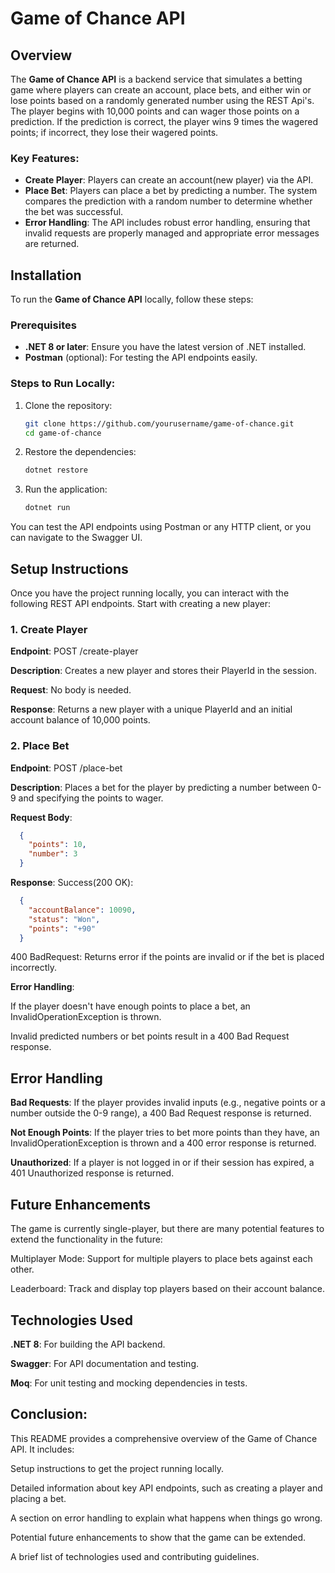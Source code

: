 # Game of Chance API

## Overview

The **Game of Chance API** is a backend service that simulates a betting game where players can create an account, place bets, and either win or lose points based on a randomly generated number using the REST Api's. The player begins with 10,000 points and can wager those points on a prediction. If the prediction is correct, the player wins 9 times the wagered points; if incorrect, they lose their wagered points.

### Key Features:
- **Create Player**: Players can create an account(new player) via the API.
- **Place Bet**: Players can place a bet by predicting a number. The system compares the prediction with a random number to determine whether the bet was successful.
- **Error Handling**: The API includes robust error handling, ensuring that invalid requests are properly managed and appropriate error messages are returned.


## Installation

To run the **Game of Chance API** locally, follow these steps:

### Prerequisites
- **.NET 8 or later**: Ensure you have the latest version of .NET installed.
- **Postman** (optional): For testing the API endpoints easily.

### Steps to Run Locally:

1. Clone the repository:

   ```bash
   git clone https://github.com/yourusername/game-of-chance.git
   cd game-of-chance
   ```

2. Restore the dependencies:
    ```bash
    dotnet restore
    ```

3. Run the application:
    ```bash
    dotnet run
    ```

You can test the API endpoints using Postman or any HTTP client, or you can navigate to the Swagger UI.

## Setup Instructions
Once you have the project running locally, you can interact with the following REST API endpoints. Start with creating a new player:

### 1. Create Player
**Endpoint**: POST /create-player

**Description**: Creates a new player and stores their PlayerId in the session.

**Request**: No body is needed.

**Response**: Returns a new player with a unique PlayerId and an initial account balance of 10,000 points.


### 2. Place Bet
**Endpoint**:
POST /place-bet

**Description**:
Places a bet for the player by predicting a number between 0-9 and specifying the points to wager.

**Request Body**:
```json
  {
    "points": 10,
    "number": 3
  }
```

**Response**:
Success(200 OK):
```json
  {
    "accountBalance": 10090,
    "status": "Won",
    "points": "+90"
  }
```

400 BadRequest: Returns error if the points are invalid or if the bet is placed incorrectly.

**Error Handling**:

If the player doesn't have enough points to place a bet, an InvalidOperationException is thrown.

Invalid predicted numbers or bet points result in a 400 Bad Request response.


## Error Handling
**Bad Requests**:
If the player provides invalid inputs (e.g., negative points or a number outside the 0-9 range), a 400 Bad Request response is returned.

**Not Enough Points**:
If the player tries to bet more points than they have, an InvalidOperationException is thrown and a 400 error response is returned.

**Unauthorized**:
If a player is not logged in or if their session has expired, a 401 Unauthorized response is returned.


## Future Enhancements
The game is currently single-player, but there are many potential features to extend the functionality in the future:

Multiplayer Mode: Support for multiple players to place bets against each other.

Leaderboard: Track and display top players based on their account balance.


## Technologies Used
**.NET 8**: 
For building the API backend.

**Swagger**: 
For API documentation and testing.

**Moq**: 
For unit testing and mocking dependencies in tests.



## Conclusion:
This README provides a comprehensive overview of the Game of Chance API. It includes:

Setup instructions to get the project running locally.

Detailed information about key API endpoints, such as creating a player and placing a bet.

A section on error handling to explain what happens when things go wrong.

Potential future enhancements to show that the game can be extended.

A brief list of technologies used and contributing guidelines.

